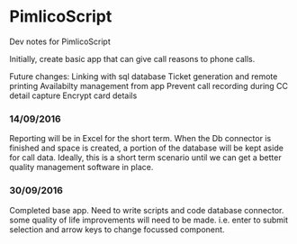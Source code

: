 # PimlicoScript

Dev notes for PimlicoScript

Initially, create basic app that can give call reasons to phone calls.

Future changes:
  Linking with sql database
  Ticket generation and remote printing
  Availabilty management from app
  Prevent call recording during CC detail capture
  Encrypt card details


### 14/09/2016  
Reporting will be in Excel for the short term. When the Db connector is finished and space is created, a portion of the database will be kept aside for call data. Ideally, this is a short term scenario until we can get a better quality management software in place.

### 30/09/2016
Completed base app. Need to write scripts and code database connector. some quality of life improvements will need to be made. i.e. enter to submit selection and arrow keys to change focussed component.

  

